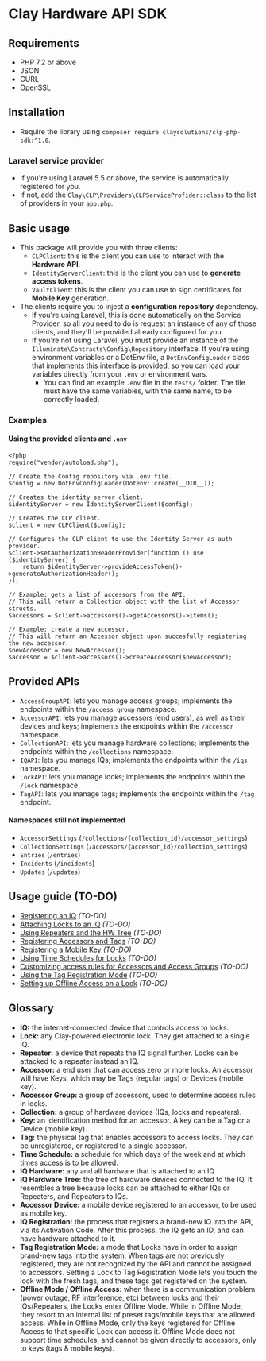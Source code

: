 # Clay Hardware API SDK

## Requirements
- PHP 7.2 or above
- JSON
- CURL
- OpenSSL


## Installation
- Require the library using `composer require claysolutions/clp-php-sdk:^1.0`.
### Laravel service provider
- If you're using Laravel 5.5 or above, the service is automatically registered for you.
- If not, add the `Clay\CLP\Providers\CLPServiceProfider::class` to the list of providers in your `app.php`.

## Basic usage
- This package will provide you with three clients:
    - `CLPClient`: this is the client you can use to interact with the **Hardware API**.
    - `IdentityServerClient`: this is the client you can use to **generate access tokens**.
    - `VaultClient`: this is the client you can use to sign certificates for **Mobile Key** generation.
- The clients require you to inject a **configuration repository** dependency.
    - If you're using Laravel, this is done automatically on the Service Provider, so all you need to do is request an instance of any of those clients, and they'll be provided already configured for you.
    - If you're not using Laravel, you must provide an instance of the `Illuminate\Contracts\Config\Repository` interface. If you're using environment variables or a DotEnv file, a `DotEnvConfigLoader` class that implements this interface is provided, so you can load your variables directly from your `.env` or environment vars.
        - You can find an example `.env` file in the `tests/` folder. The file must have the same variables, with the same name, to be correctly loaded.
    
### Examples
#### Using the provided clients and `.env` 
```
<?php
require("vendor/autoload.php");

// Create the Config repository via .env file.
$config = new DotEnvConfigLoader(Dotenv::create(__DIR__));

// Creates the identity server client.
$identityServer = new IdentityServerClient($config);

// Creates the CLP client.
$client = new CLPClient($config);

// Configures the CLP client to use the Identity Server as auth provider.
$client->setAuthorizationHeaderProvider(function () use ($identityServer) {
    return $identityServer->provideAccessToken()->generateAuthorizationHeader();
});

// Example: gets a list of accessors from the API.
// This will return a Collection object with the list of Accessor structs.
$accessors = $client->accessors()->getAccessors()->items();

// Example: create a new accessor.
// This will return an Accessor object upon succesfully registering the new accessor.
$newAccessor = new NewAccessor();
$accessor = $client->accessors()->createAccessor($newAccessor);

```

## Provided APIs
- `AccessGroupAPI`: lets you manage access groups; implements the endpoints within the `/access_group` namespace. 
- `AccessorAPI`: lets you manage accessors (end users), as well as their devices and keys; implements the endpoints within the `/accessor` namespace.
- `CollectionAPI`: lets you manage hardware collections; implements the endpoints within the `/collections` namespace.
- `IQAPI`: lets you manage IQs; implements the endpoints within the `/iqs` namespace.
- `LockAPI`: lets you manage locks; implements the endpoints within the `/lock` namespace.
- `TagAPI`: lets you manage tags; implements the endpoints within the `/tag` endpoint.

#### Namespaces still not implemented
- `AccessorSettings` (`/collections/{collection_id}/accessor_settings`)
- `CollectionSettings` (`/accessors/{accessor_id}/collection_settings`)
- `Entries` (`/entries`)
- `Incidents` (`/incidents`)
- `Updates` (`/updates`)

## Usage guide (TO-DO)
- [Registering an IQ]() *(TO-DO)*
- [Attaching Locks to an IQ]() *(TO-DO)*
- [Using Repeaters and the HW Tree]() *(TO-DO)*
- [Registering Accessors and Tags]() *(TO-DO)*
- [Registering a Mobile Key]() *(TO-DO)*
- [Using Time Schedules for Locks]() *(TO-DO)*
- [Customizing access rules for Accessors and Access Groups]() *(TO-DO)*
- [Using the Tag Registration Mode]() *(TO-DO)*
- [Setting up Offline Access on a Lock]() *(TO-DO)*

## Glossary
- **IQ:** the internet-connected device that controls access to locks.
- **Lock:** any Clay-powered electronic lock. They get attached to a single IQ.
- **Repeater:** a device that repeats the IQ signal further. Locks can be attacked to a repeater instead an IQ.
- **Accessor:** a end user that can access zero or more locks. An accessor will have Keys, which may be Tags (regular tags) or Devices (mobile key).
- **Accessor Group:** a group of accessors, used to determine access rules in locks.
- **Collection:** a group of hardware devices (IQs, locks and repeaters).
- **Key:** an identification method for an accessor. A key can be a Tag or a Device (mobile key).
- **Tag:** the physical tag that enables accessors to access locks. They can be unregistered, or registered to a single accessor.
- **Time Schedule:** a schedule for which days of the week and at which times access is to be allowed.
- **IQ Hardware:** any and all hardware that is attached to an IQ
- **IQ Hardware Tree:** the tree of hardware devices connected to the IQ. It resembles a tree because locks can be attached to either IQs or Repeaters, and Repeaters to IQs.
- **Accessor Device:** a mobile device registered to an accessor, to be used as mobile key.
- **IQ Registration:** the process that registers a brand-new IQ into the API, via its Activation Code. After this process, the IQ gets an ID, and can have hardware attached to it. 
- **Tag Registration Mode:** a mode that Locks have in order to assign brand-new tags into the system. When tags are not previously registered, they are not recognized by the API and cannot be assigned to accessors. Setting a Lock to Tag Registration Mode lets you touch the lock with the fresh tags, and these tags get registered on the system.
- **Offline Mode / Offline Access:** when there is a communication problem (power outage, RF interference, etc) between locks and their IQs/Repeaters, the Locks enter Offline Mode. While in Offline Mode, they resort to an internal list of preset tags/mobile keys that are allowed access. While in Offline Mode, only the keys registered for Offline Access to that specific Lock can access it. Offline Mode does not support time schedules, and cannot be given directly to accessors, only to keys (tags & mobile keys). 